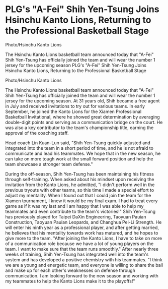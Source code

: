 #  PLG's "A-Fei" Shih Yen-Tsung Joins Hsinchu Kanto Lions, Returning to the Professional Basketball Stage

Photo/Hsinchu Kanto Lions

The Hsinchu Kanto Lions basketball team announced today that "A-Fei" Shih Yen-Tsung has officially joined the team and will wear the number 1 jersey for the upcoming season 
  PLG's "A-Fei" Shih Yen-Tsung Joins Hsinchu Kanto Lions, Returning to the Professional Basketball Stage

Photo/Hsinchu Kanto Lions

The Hsinchu Kanto Lions basketball team announced today that "A-Fei" Shih Yen-Tsung has officially joined the team and will wear the number 1 jersey for the upcoming season. At 31 years old, Shih became a free agent in July and received invitations to try out for various teams. In early September, he joined the Kanto Lions for the Xiamen Professional Basketball Invitational, where he showed great determination by averaging double-digit points and serving as a communication bridge on the court. He was also a key contributor to the team's championship title, earning the approval of the coaching staff.

Head coach Lin Kuan-Lun said, "Shih Yen-Tsung quickly adjusted and integrated into the team in a short period of time, and he is not afraid to communicate and lead his teammates. We hope that in the new season, he can take on more tough work at the small forward position and help the team showcase a stronger team defense."

During the off-season, Shih Yen-Tsung has been maintaining his fitness through self-training. When asked about his mindset upon receiving the invitation from the Kanto Lions, he admitted, "I didn't perform well in the previous tryouts with other teams, so this time I made a special effort to adjust my mentality. When I found out that I could join the team for the Xiamen tournament, I knew it would be my final exam. I had to treat every game as if it was my last and I am happy that I was able to help my teammates and even contribute to the team's victories!" Shih Yen-Tsung has previously played for Taipei DaXin Engineering, Taoyuan Pauian Construction, Taoyuan Pauian Leopards, and Changhua Pei-Li Strength. He will enter his ninth year as a professional player, and after getting married, he believes that his mentality towards work has matured, and he hopes to give more to the team. "After joining the Kanto Lions, I have to take on more of a communication role because we have a lot of young players on the team. I want to make sure that the team runs smoothly." After nearly three weeks of training, Shih Yen-Tsung has integrated well into the team's system and has developed a positive chemistry with his teammates. "I think we are a young and energetic team, and everyone is willing to share the ball and make up for each other's weaknesses on defense through communication. I am looking forward to the new season and working with my teammates to help the Kanto Lions make it to the playoffs!"